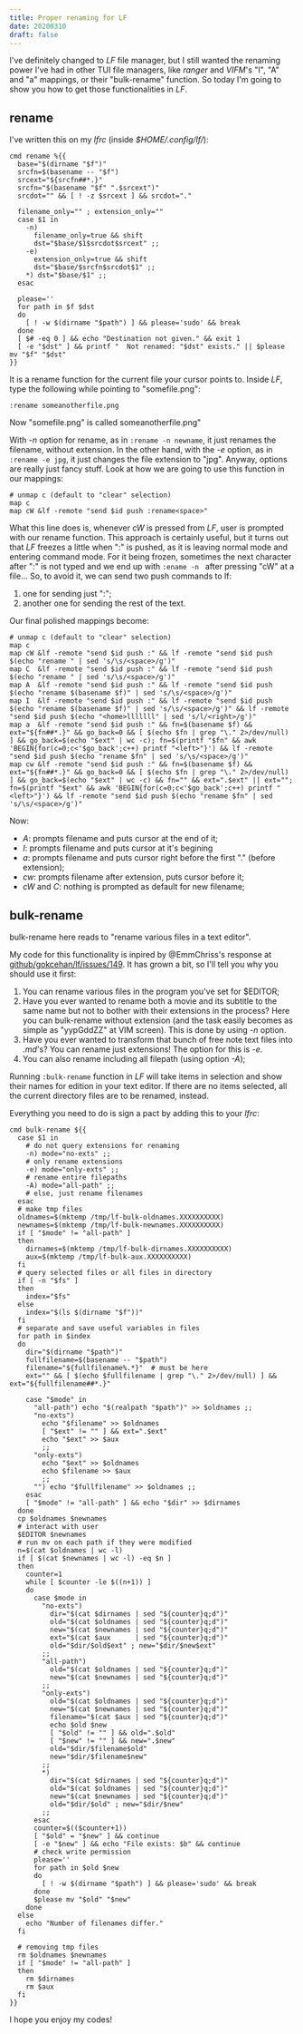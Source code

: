 ```yaml
---
title: Proper renaming for LF
date: 20200310
draft: false
---
```


I've definitely changed to *LF* file manager, but I still wanted the renaming power I've had in other TUI file managers, like *ranger* and *VIFM*'s "I", "A" and "a" mappings, or their "bulk-rename" function. So today I'm going to show you how to get those functionalities in *LF*.


## rename

I've written this on my *lfrc* (inside *$HOME/.config/lf/*):

```lf
cmd rename %{{
  base="$(dirname "$f")"
  srcfn=$(basename -- "$f")
  srcext="${srcfn##*.}"
  srcfn="$(basename "$f" ".$srcext")"
  srcdot="" && [ ! -z $srcext ] && srcdot="."

  filename_only="" ; extension_only=""
  case $1 in
    -n)
      filename_only=true && shift
      dst="$base/$1$srcdot$srcext" ;;
    -e)
      extension_only=true && shift
      dst="$base/$srcfn$srcdot$1" ;;
    *) dst="$base/$1" ;;
  esac

  please=''
  for path in $f $dst
  do
    [ ! -w $(dirname "$path") ] && please='sudo' && break
  done
  [ $# -eq 0 ] && echo "Destination not given." && exit 1
  [ -e "$dst" ] && printf "  Not renamed: "$dst" exists." || $please mv "$f" "$dst"
}}
```

It is a rename function for the current file your cursor points to. Inside *LF*, type the following while pointing to "somefile.png":
```vim
:rename someanotherfile.png
```
Now "somefile.png" is called someanotherfile.png"

With *-n* option for rename, as in `:rename -n newname`, it just renames the filename, without extension. In the other hand, with the *-e* option, as in `:rename -e jpg`, it just changes the file extension to "jpg". Anyway, options are really just fancy stuff. Look at how we are going to use this function in our mappings:

```vim
# unmap c (default to "clear" selection)
map c
map cW &lf -remote "send $id push :rename<space>"
```

What this line does is, whenever *cW* is pressed from *LF*, user is prompted with our rename function. This approach is certainly useful, but it turns out that *LF* freezes a little when ":" is pushed, as it is leaving normal mode and entering command mode. For it being frozen, sometimes the next character after ":" is not typed and we end up with `:ename -n ` after pressing "cW" at a file... So, to avoid it, we can send two push commands to lf:
  1. one for sending just ":";
  2. another one for sending the rest of the text.

Our final polished mappings become:
```vim
# unmap c (default to "clear" selection)
map c
map cW &lf -remote "send $id push :" && lf -remote "send $id push $(echo "rename " | sed 's/\s/<space>/g')"
map C  &lf -remote "send $id push :" && lf -remote "send $id push $(echo "rename " | sed 's/\s/<space>/g')"
map A  &lf -remote "send $id push :" && lf -remote "send $id push $(echo "rename $(basename $f)" | sed 's/\s/<space>/g')"
map I  &lf -remote "send $id push :" && lf -remote "send $id push $(echo "rename $(basename $f)" | sed 's/\s/<space>/g')" && lf -remote "send $id push $(echo "<home>lllllll" | sed 's/l/<right>/g')"
map a  &lf -remote "send $id push :" && fn=$(basename $f) && ext="${fn##*.}" && go_back=0 && [ $(echo $fn | grep "\." 2>/dev/null) ] && go_back=$(echo "$ext" | wc -c); fn=$(printf "$fn" && awk 'BEGIN{for(c=0;c<'$go_back';c++) printf "<left>"}') && lf -remote "send $id push $(echo "rename $fn" | sed 's/\s/<space>/g')"
map cw &lf -remote "send $id push :" && fn=$(basename $f) && ext="${fn##*.}" && go_back=0 && [ $(echo $fn | grep "\." 2>/dev/null) ] && go_back=$(echo "$ext" | wc -c) && fn="" && ext=".$ext" || ext=""; fn=$(printf "$ext" && awk 'BEGIN{for(c=0;c<'$go_back';c++) printf "<left>"}') && lf -remote "send $id push $(echo "rename $fn" | sed 's/\s/<space>/g')"
```

Now:

  - *A*: prompts filename and puts cursor at the end of it;
  - *I*: prompts filename and puts cursor at it's begining
  - *a*: prompts filename and puts cursor right before the first "." (before extension);
  - *cw*: prompts filename after extension, puts cursor before it;
  - *cW* and *C*: nothing is prompted as default for new filename;


## bulk-rename

bulk-rename here reads to "rename various files in a text editor".

My code for this functionality is inpired by @EmmChriss's response at [github/gokcehan/lf/issues/149](https://github.com/gokcehan/lf/issues/149). It has grown a bit, so I'll tell you why you should use it first:

  1. You can rename various files in the program you've set for $EDITOR;
  2. Have you ever wanted to rename both a movie and its subtitle to the same name but not to bother with their extensions in the process? Here you can bulk-rename without extension (and the task easily becomes as simple as "yypGddZZ" at VIM screen). This is done by using *-n* option.
  3. Have you ever wanted to transform that bunch of free note text files into *.md*'s? You can rename just extensions! The option for this is *-e*.
  4. You can also rename including all filepath (using option *-A*);

Running `:bulk-rename` function in *LF* will take items in selection and show their names for edition in your text editor. If there are no items selected, all the current directory files are to be renamed, instead.

Everything you need to do is sign a pact by adding this to your *lfrc*:

```lf
cmd bulk-rename ${{
  case $1 in
    # do not query extensions for renaming
    -n) mode="no-exts" ;;
    # only rename extensions
    -e) mode="only-exts" ;;
    # rename entire filepaths
    -A) mode="all-path" ;;
    # else, just rename filenames
  esac
  # make tmp files
  oldnames=$(mktemp /tmp/lf-bulk-oldnames.XXXXXXXXXX)
  newnames=$(mktemp /tmp/lf-bulk-newnames.XXXXXXXXXX)
  if [ "$mode" != "all-path" ]
  then
    dirnames=$(mktemp /tmp/lf-bulk-dirnames.XXXXXXXXXX)
    aux=$(mktemp /tmp/lf-bulk-aux.XXXXXXXXXX)
  fi
  # query selected files or all files in directory
  if [ -n "$fs" ]
  then
    index="$fs"
  else
    index="$(ls $(dirname "$f"))"
  fi
  # separate and save useful variables in files
  for path in $index
  do
    dir="$(dirname "$path")"
    fullfilename=$(basename -- "$path")
    filename="${fullfilename%.*}"  # must be here
    ext="" && [ $(echo $fullfilename | grep "\." 2>/dev/null) ] && ext="${fullfilename##*.}"

    case "$mode" in
      "all-path") echo "$(realpath "$path")" >> $oldnames ;;
      "no-exts")
        echo "$filename" >> $oldnames
        [ "$ext" != "" ] && ext=".$ext"
        echo "$ext" >> $aux
        ;;
      "only-exts")
        echo "$ext" >> $oldnames
        echo $filename >> $aux
        ;;
      "") echo "$fullfilename" >> $oldnames ;;
    esac
    [ "$mode" != "all-path" ] && echo "$dir" >> $dirnames
  done
  cp $oldnames $newnames
  # interact with user
  $EDITOR $newnames
  # run mv on each path if they were modified
  n=$(cat $oldnames | wc -l)
  if [ $(cat $newnames | wc -l) -eq $n ]
  then
    counter=1
    while [ $counter -le $((n+1)) ]
    do
      case $mode in
        "no-exts")
          dir="$(cat $dirnames | sed "${counter}q;d")"
          old="$(cat $oldnames | sed "${counter}q;d")"
          new="$(cat $newnames | sed "${counter}q;d")"
          ext="$(cat $aux      | sed "${counter}q;d")"
          old="$dir/$old$ext" ; new="$dir/$new$ext"
        ;;
        "all-path")
          old="$(cat $oldnames | sed "${counter}q;d")"
          new="$(cat $newnames | sed "${counter}q;d")"
        ;;
        "only-exts")
          old="$(cat $oldnames | sed "${counter}q;d")"
          new="$(cat $newnames | sed "${counter}q;d")"
          filename="$(cat $aux | sed "${counter}q;d")"
          echo $old $new
          [ "$old" != "" ] && old=".$old"
          [ "$new" != "" ] && new=".$new"
          old="$dir/$filename$old"
          new="$dir/$filename$new"
        ;;
        *)
          dir="$(cat $dirnames | sed "${counter}q;d")"
          old="$(cat $oldnames | sed "${counter}q;d")"
          new="$(cat $newnames | sed "${counter}q;d")"
          old="$dir/$old" ; new="$dir/$new"
        ;;
      esac
      counter=$(($counter+1))
      [ "$old" = "$new" ] && continue
      [ -e "$new" ] && echo "File exists: $b" && continue
      # check write permission
      please=''
      for path in $old $new
      do
        [ ! -w $(dirname "$path") ] && please='sudo' && break
      done
      $please mv "$old" "$new"
    done
  else
    echo "Number of filenames differ."
  fi

  # removing tmp files
  rm $oldnames $newnames
  if [ "$mode" != "all-path" ]
  then
    rm $dirnames
    rm $aux
  fi
}}
```

I hope you enjoy my codes!
